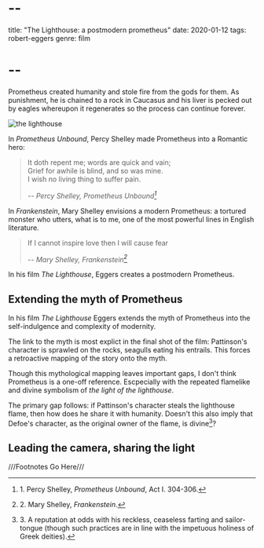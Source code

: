 # --
title: "The Lighthouse: a postmodern prometheus"
date: 2020-01-12
tags: robert-eggers
genre: film
# --

Prometheus created humanity and stole fire from the gods for them. As punishment, he is chained to a rock in Caucasus and his liver is pecked out by eagles whereupon it regenerates so the process can continue forever. 

![the lighthouse](/static/img/post-images/the-lighthouse/the-lighthouse.jpg)

In *Prometheus Unbound*, Percy Shelley made Prometheus into a Romantic hero:  

> It doth repent me; words are quick and vain;  
> Grief for awhile is blind, and so was mine.  
> I wish no living thing to suffer pain.  
>  
> <cite> -- Percy Shelley, Prometheus Unbound[^1]</cite>

In *Frankenstein*, Mary Shelley envisions a modern Prometheus: a tortured monster who utters, what is to me, one of the most powerful lines in English literature.

> If I cannot inspire love then I will cause fear
>  
> <cite> -- Mary Shelley, Frankenstein[^2]</cite>

In his film *The Lighthouse*, Eggers creates a postmodern Prometheus.

## Extending the myth of Prometheus

In his film *The Lighthouse* Eggers extends the myth of Prometheus into the self-indulgence and complexity of modernity.

The link to the myth is most explict in the final shot of the film: Pattinson's character is sprawled on the rocks, seagulls eating his entrails. This forces a retroactive mapping of the story onto the myth.

Though this mythological mapping leaves important gaps, I don't think Prometheus is a one-off reference. Escpecially with the repeated flamelike and divine symbolism of *the light of the lighthouse*.

The primary gap follows: if Pattinson's character steals the lighthouse flame, then how does he share it with humanity. Doesn't this also imply that Defoe's character, as the original owner of the flame, is divine[^3]?

## Leading the camera, sharing the light

///Footnotes Go Here///
[^1]: 1\. Percy Shelley, *Prometheus Unbound*, Act I. 304-306.
[^2]: 2\. Mary Shelley, *Frankenstein*.
[^3]: 3\. A reputation at odds with his reckless, ceaseless farting and sailor-tongue (though such practices are in line with the impetuous holiness of Greek deities).
